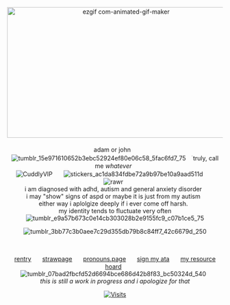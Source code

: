 
&nbsp;<div align="center">
<img width="540" height="305" alt="ezgif com-animated-gif-maker" src="https://github.com/user-attachments/assets/739b69c2-bfec-4a77-b0fb-de06e3757add" />
&nbsp;<div align="center">
adam or johnㅤ![tumblr_15e971610652b3ebc52924ef80e06c58_5fac6fd7_75](https://github.com/user-attachments/assets/6830d03c-a92e-4050-9484-340a6bebe2f8)ㅤ࣪ truly, call me *whatever*
&nbsp;<div align="center">
![CuddlyVIP](https://github.com/user-attachments/assets/5b31dea7-f322-4c7f-8c73-272eb477199d)ㅤㅤ![stickers_ac1da834fdbe72a9b97be10a9aad511d](https://github.com/user-attachments/assets/c88adf7f-c46e-4f97-8bbe-5c774e4214df)ㅤㅤ![rawr](https://github.com/user-attachments/assets/9738c362-b507-4966-8cb8-47d508337caa)
&nbsp;<div align="center">
i am diagnosed with adhd, autism and general anxiety disorder
&nbsp;<div align="center">
i may "show" signs of aspd or maybe it is just from my autism 
&nbsp;<div align="center">
either way i aplolgize deeply if i ever come off harsh.
&nbsp;<div align="center"> 
my identity tends to fluctuate very often ![tumblr_e9a57b673c0e14cb303028b2e9155fc9_c07b1ce5_75](https://github.com/user-attachments/assets/9242933a-5a17-46e6-95a8-7c26f1d6027b)

![tumblr_3bb77c3b0aee7c29d355db79b8c84ff7_42c6679d_250](https://github.com/user-attachments/assets/00ccb10d-e4ed-44de-b9fb-95bcbacd4f12)


&nbsp;<div align="center"> 
[rentry](https://rentry.co/wolker)ㅤㅤ[strawpage](https://adanmstinkss.straw.page/)ㅤㅤ[pronouns.page](https://en.pronouns.page/@adanmwere)ㅤㅤ[sign my ata](https://adanmwere.atabook.org/)ㅤㅤ[my resource hoard](https://docs.google.com/document/d/1XUGZ8CN52RE62J0p9MqEOVf7npA2-J8qbHjP3o87H_E/edit?tab=t.0)
&nbsp;<div align="center">
![tumblr_07bad2fbcfd52d6694bce686d42b8f83_bc50324d_540](https://github.com/user-attachments/assets/55e7bbfe-6d60-4ea6-a1cd-b8cf3b8c25b1)
&nbsp;<div align="center">
*this is still a work in progress and i apologize for that*

  [![Visits](https://komarev.com/ghpvc/?username=radiocompany&logo=GitHub&label=ㅤagents%20ㅤ&color=Ff0000&logoColor=white&style=plastic)](https://github.com/radiocompany)
</div>

